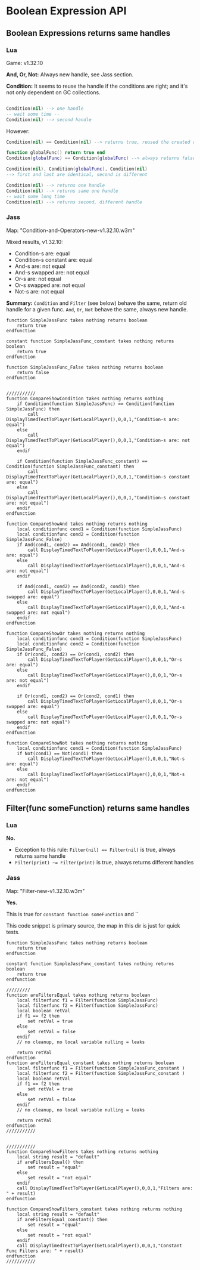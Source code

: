 # Boolean Expression API

## Boolean Expressions returns same handles

### Lua

Game: v1.32.10

**And, Or, Not:** Always new handle, see Jass section.

**Condition:** It seems to reuse the handle if the conditions are right; and it's not only dependent on GC collections.

```lua

Condition(nil) --> one handle
-- wait some time --
Condition(nil) --> second handle
```

However:

```lua
Condition(nil) == Condition(nil) --> returns true, reused the created condition

function globalFunc() return true end
Condition(globalFunc) == Condition(globalFunc) --> always returns false, different!

Condition(nil), Condition(globalFunc), Condition(nil)
--> first and last are identical, second is different
```

```lua
Condition(nil) --> returns one handle
Condition(nil) --> returns same one handle
-- wait some long time
Condition(nil) --> returns second, different handle
```

### Jass

Map: "Condition-and-Operators-new-v1.32.10.w3m"

Mixed results, v1.32.10:

- Condition-s are: equal
- Condition-s constant are: equal
- And-s are: not equal
- And-s swapped are: not equal
- Or-s are: not equal
- Or-s swapped are: not equal
- Not-s are: not equal

**Summary:** `Condition` and `Filter` (see below) behave the same, return old handle for a given func.
`And`, `Or`, `Not` behave the same, always new handle.

```jass
function SimpleJassFunc takes nothing returns boolean
	return true
endfunction

constant function SimpleJassFunc_constant takes nothing returns boolean
	return true
endfunction

function SimpleJassFunc_False takes nothing returns boolean
	return false
endfunction


///////////
function CompareShowCondition takes nothing returns nothing
	if Condition(function SimpleJassFunc) == Condition(function SimpleJassFunc) then
		call DisplayTimedTextToPlayer(GetLocalPlayer(),0,0,1,"Condition-s are: equal")
	else
		call DisplayTimedTextToPlayer(GetLocalPlayer(),0,0,1,"Condition-s are: not equal")
	endif
	
	if Condition(function SimpleJassFunc_constant) == Condition(function SimpleJassFunc_constant) then
		call DisplayTimedTextToPlayer(GetLocalPlayer(),0,0,1,"Condition-s constant are: equal")
	else
		call DisplayTimedTextToPlayer(GetLocalPlayer(),0,0,1,"Condition-s constant are: not equal")
	endif
endfunction

function CompareShowAnd takes nothing returns nothing
	local conditionfunc cond1 = Condition(function SimpleJassFunc)
	local conditionfunc cond2 = Condition(function SimpleJassFunc_False)
	if And(cond1, cond2) == And(cond1, cond2) then
		call DisplayTimedTextToPlayer(GetLocalPlayer(),0,0,1,"And-s are: equal")
	else
		call DisplayTimedTextToPlayer(GetLocalPlayer(),0,0,1,"And-s are: not equal")
	endif
	
	if And(cond1, cond2) == And(cond2, cond1) then
		call DisplayTimedTextToPlayer(GetLocalPlayer(),0,0,1,"And-s swapped are: equal")
	else
		call DisplayTimedTextToPlayer(GetLocalPlayer(),0,0,1,"And-s swapped are: not equal")
	endif
endfunction

function CompareShowOr takes nothing returns nothing
	local conditionfunc cond1 = Condition(function SimpleJassFunc)
	local conditionfunc cond2 = Condition(function SimpleJassFunc_False)
	if Or(cond1, cond2) == Or(cond1, cond2) then
		call DisplayTimedTextToPlayer(GetLocalPlayer(),0,0,1,"Or-s are: equal")
	else
		call DisplayTimedTextToPlayer(GetLocalPlayer(),0,0,1,"Or-s are: not equal")
	endif
	
	if Or(cond1, cond2) == Or(cond2, cond1) then
		call DisplayTimedTextToPlayer(GetLocalPlayer(),0,0,1,"Or-s swapped are: equal")
	else
		call DisplayTimedTextToPlayer(GetLocalPlayer(),0,0,1,"Or-s swapped are: not equal")
	endif
endfunction

function CompareShowNot takes nothing returns nothing
	local conditionfunc cond1 = Condition(function SimpleJassFunc)
	if Not(cond1) == Not(cond1) then
		call DisplayTimedTextToPlayer(GetLocalPlayer(),0,0,1,"Not-s are: equal")
	else
		call DisplayTimedTextToPlayer(GetLocalPlayer(),0,0,1,"Not-s are: not equal")
	endif
endfunction
```

## Filter(func someFunction) returns same handles

### Lua

**No.**

- Exception to this rule: `Filter(nil) == Filter(nil)` is true, always returns same handle
- `Filter(print) ~= Filter(print)` is true, always returns different handles

### Jass

Map: "Filter-new-v1.32.10.w3m"

**Yes.**

This is true for `constant function someFunction` and ``

This code snippet is primary source, the map in this dir is just for quick tests.

```jass
function SimpleJassFunc takes nothing returns boolean
	return true
endfunction

constant function SimpleJassFunc_constant takes nothing returns boolean
	return true
endfunction

/////////
function areFiltersEqual takes nothing returns boolean
	local filterfunc f1 = Filter(function SimpleJassFunc)
	local filterfunc f2 = Filter(function SimpleJassFunc)
	local boolean retVal
	if f1 == f2 then
		set retVal = true
	else
		set retVal = false
	endif
	// no cleanup, no local variable nulling = leaks

	return retVal
endfunction
function areFiltersEqual_constant takes nothing returns boolean
	local filterfunc f1 = Filter(function SimpleJassFunc_constant )
	local filterfunc f2 = Filter(function SimpleJassFunc_constant )
	local boolean retVal
	if f1 == f2 then
		set retVal = true
	else
		set retVal = false
	endif
	// no cleanup, no local variable nulling = leaks

	return retVal
endfunction
///////////


///////////
function CompareShowFilters takes nothing returns nothing
	local string result = "default"
	if areFiltersEqual() then
		set result = "equal"
	else
		set result = "not equal"
	endif
	call DisplayTimedTextToPlayer(GetLocalPlayer(),0,0,1,"Filters are: " + result)
endfunction

function CompareShowFilters_constant takes nothing returns nothing
	local string result = "default"
	if areFiltersEqual_constant() then
		set result = "equal"
	else
		set result = "not equal"
	endif
	call DisplayTimedTextToPlayer(GetLocalPlayer(),0,0,1,"Constant Func Filters are: " + result)
endfunction
///////////
```